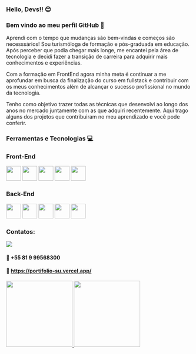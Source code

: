 ### Hello, Devs!! :blush:

### Bem vindo ao meu perfil GitHub 👋

Aprendi com o tempo que mudanças são bem-vindas e começos são necesssários! Sou turismóloga de formação e pós-graduada em educação. Após perceber que podia chegar mais longe, me encantei pela área de tecnologia e decidi fazer a transição de carreira para adquirir mais conhecimentos e experiências.


Com a formação em FrontEnd agora minha meta é continuar a me aprofundar em busca da finalização do curso em fullstack e contribuir com os meus conhecimentos além de alcançar o sucesso profissional no mundo da tecnologia.


Tenho como objetivo trazer todas as técnicas que desenvolvi ao longo dos anos no mercado juntamente com as que adquiri recentemente. Aqui trago alguns dos projetos que contribuiram no meu aprendizado e você pode conferir.

### Ferramentas e Tecnologias :computer:

### Front-End
<img src="https://cdn.jsdelivr.net/gh/devicons/devicon/icons/react/react-original.svg"  width="40" height="40"/> <img src="https://cdn.jsdelivr.net/gh/devicons/devicon/icons/javascript/javascript-original.svg" width="40" height="40"/> <img src="https://cdn.jsdelivr.net/gh/devicons/devicon/icons/html5/html5-original.svg" width="40" height="40" />  <img src="https://cdn.jsdelivr.net/gh/devicons/devicon/icons/css3/css3-original.svg" width="40" height="40"/> <img src="https://cdn.jsdelivr.net/gh/devicons/devicon/icons/git/git-original.svg" width="40" height="40"/>
          
               
         

### Back-End

<img src="https://cdn.jsdelivr.net/gh/devicons/devicon/icons/nodejs/nodejs-original.svg" width="40" height="40" />  <img src="https://cdn.jsdelivr.net/gh/devicons/devicon/icons/postgresql/postgresql-original.svg" width="40" height="40"/>  <img src="https://cdn.jsdelivr.net/gh/devicons/devicon/icons/mysql/mysql-original.svg" width="40" height="40"/>  <img src="https://cdn.jsdelivr.net/gh/devicons/devicon/icons/typescript/typescript-original.svg" width="40" height="40" />  <img src="https://cdn.jsdelivr.net/gh/devicons/devicon/icons/docker/docker-original.svg" width="40" height="40" />


### Contatos:
<div>
<a href="https://www.linkedin.com/in/suellyaraujo" target="_blank"><img src="https://img.shields.io/badge/-LinkedIn-%230077B5?style=for-the-badge&logo=linkedin&logoColor=white" target="_blank"></a>
</div>

#### :iphone: +55 81 9 99568300

#### :file_folder: https://portifolio-su.vercel.app/  


<div>
<a href="https://github.com/suellykarine">
<img height="180em" src="https://github-readme-stats.vercel.app/api/top-langs/?username=suellykarine&layout=compact&langs_count=7&theme=dracula"/>
<img height="180em" src="https://github-readme-stats.vercel.app/api?username=suellykarine&show_icons=true&theme=dracula&include_all_commits=true&count_private=true"/>
</div>
          
          
          
          
          


